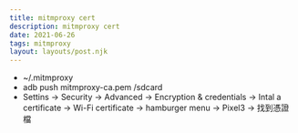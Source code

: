 ```yaml
---
title: mitmproxy cert
description: mitmproxy cert
date: 2021-06-26
tags: mitmproxy
layout: layouts/post.njk
---
```


* ~/.mitmproxy
* adb push mitmproxy-ca.pem /sdcard
* Settins -> Security -> Advanced -> Encryption & credentials -> Intal a certificate -> Wi-Fi certificate -> hamburger menu -> Pixel3 -> 找到憑證檔
